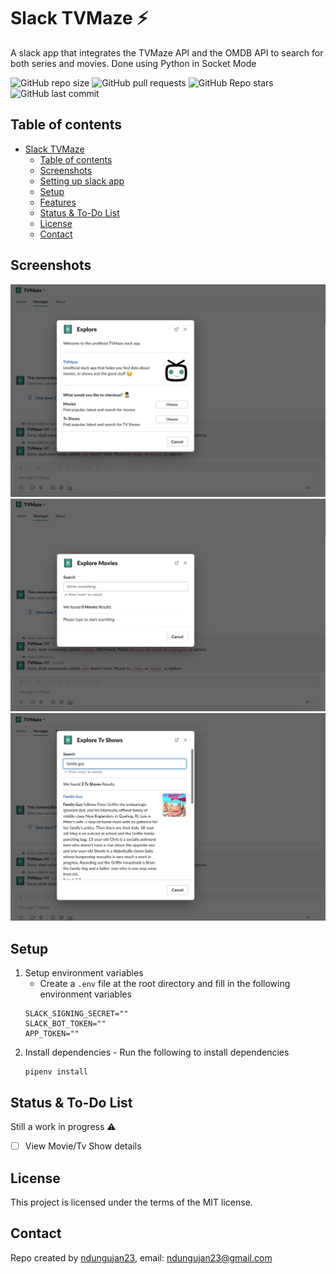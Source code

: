 # Slack TVMaze :zap:

A slack app that integrates the TVMaze API and the OMDB API to search for both series and movies.
Done using Python in Socket Mode

![GitHub repo size](https://img.shields.io/github/repo-size/ndungujan23/slack-tmdb?style=plastic)
![GitHub pull requests](https://img.shields.io/github/issues-pr/ndungujan23/slack-tmdb?style=plastic)
![GitHub Repo stars](https://img.shields.io/github/stars/ndungujan23/slack-tmdb?style=plastic)
![GitHub last commit](https://img.shields.io/github/last-commit/ndungujan23/slack-tmdb?style=plastic)

## Table of contents

* [Slack TVMaze](#slack-tvmaze)
    * [Table of contents](#table-of-contents)
    * [Screenshots](#screenshots)
    * [Setting up slack app](#setting-up-slack-app)
    * [Setup](#setup)
    * [Features](#features)
    * [Status & To-Do List](#status--to-do-list)
    * [License](#license)
    * [Contact](#contact)

## Screenshots

![Example screenshot](./docs/img/1.png)
![Example screenshot](./docs/img/2.png)
![Example screenshot](./docs/img/3.png)

## Setup

1. Setup environment variables
   - Create a `.env` file at the root directory and fill in the following environment variables
   ```
   SLACK_SIGNING_SECRET=""
   SLACK_BOT_TOKEN=""
   APP_TOKEN=""
    ```
2. Install dependencies - Run the following to install dependencies
    ```
    pipenv install
    ```

## Status & To-Do List
Still a work in progress ⚠️
- [ ] View Movie/Tv Show details

## License

This project is licensed under the terms of the MIT license.

## Contact

Repo created by [ndungujan23](https://github.com/ndungujan23), email: ndungujan23@gmail.com